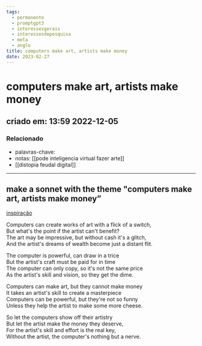 ```yaml
---
tags:
  - permanente
  - promptgpt3
  - interessesgerais
  - interessesdepesquisa
  - meta
  - anglo
title: computers make art, artists make money
date: 2023-02-27
---
```


# computers make art, artists make money

## criado em: 13:59 2022-12-05

### Relacionado

- palavras-chave: 
- notas: [[pode inteligencia virtual fazer arte]]
- [[distopia feudal digital]]
---

## make a sonnet with the theme "computers make art, artists make money” 

[inspiração](https://open.spotify.com/track/006Bi4j0yzwOc3y69GOlYV?si=806c12a156194e47)

Computers can create works of art with a flick of a switch,  
But what's the point if the artist can't benefit?  
The art may be impressive, but without cash it's a glitch,  
And the artist's dreams of wealth become just a distant flit. 

The computer is powerful, can draw in a trice  
But the artist's craft must be paid for in time  
The computer can only copy, so it's not the same price  
As the artist's skill and vision, so they get the dime. 

Computers can make art, but they cannot make money  
It takes an artist's skill to create a masterpiece  
Computers can be powerful, but they're not so funny  
Unless they help the artist to make some more cheese. 

So let the computers show off their artistry  
But let the artist make the money they deserve,  
For the artist's skill and effort is the real key,  
Without the artist, the computer's nothing but a nerve.
